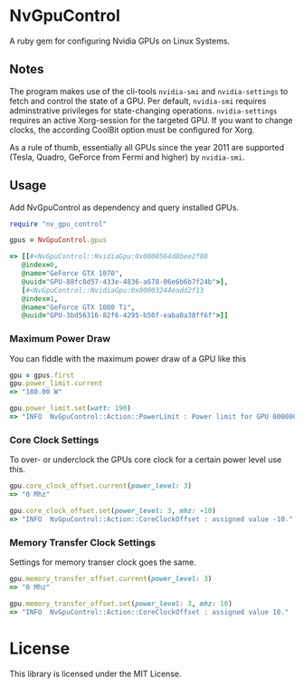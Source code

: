 # NvGpuControl
A ruby gem for configuring Nvidia GPUs on Linux Systems.

## Notes
The program makes use of the cli-tools `nvidia-smi` and `nvidia-settings` to fetch and control the state of a GPU.
Per default, `nvidia-smi` requires adminstrative privileges for state-changing operations.
`nvidia-settings` requires an active Xorg-session for the targeted GPU. 
If you want to change clocks, the according CoolBit option must be configured for Xorg.

As a rule of thumb, essentially all GPUs since the year 2011 are supported (Tesla, Quadro, GeForce from Fermi and higher) by `nvidia-smi`.

## Usage
Add NvGpuControl as dependency and query installed GPUs.

```rb
require "nv_gpu_control"

gpus = NvGpuControl.gpus

=> [[#<NvGpuControl::NvidiaGpu:0x0000564d8bee2f08
   @index=0,
   @name="GeForce GTX 1070",
   @uuid="GPU-88fc8d57-433e-4836-a678-06e6b6b7f24b">],
   [#<NvGpuControl::NvidiaGpu:0x00003244eadd2f13
   @index=1,
   @name="GeForce GTX 1080 Ti",
   @uuid="GPU-3bd56316-82f6-4295-b50f-eaba0a38ff6f">]]
```

### Maximum Power Draw
You can fiddle with the maximum power draw of a GPU like this
```rb
gpu = gpus.first
gpu.power_limit.current
=> "180.00 W"

gpu.power_limit.set(watt: 190)
=> "INFO  NvGpuControl::Action::PowerLimit : Power limit for GPU 00000000:00:09.0 was set to 190.00 W from 180.00 W."
```
### Core Clock Settings
To over- or underclock the GPUs core clock for a certain power level use this.
```rb
gpu.core_clock_offset.current(power_level: 3)                                                                                               
=> "0 Mhz"

gpu.core_clock_offset.set(power_level: 3, mhz: -10)                                                                                         
=> "INFO  NvGpuControl::Action::CoreClockOffset : assigned value -10."
```
### Memory Transfer Clock Settings
Settings for memory transer clock goes the same.
```rb
gpu.memory_transfer_offset.current(power_level: 3)                                                                                               
=> "0 Mhz"

gpu.memory_transfer_offset.set(power_level: 3, mhz: 10)                                                                                         
=> "INFO  NvGpuControl::Action::CoreClockOffset : assigned value 10."
```

# License

This library is licensed under the MIT License.

